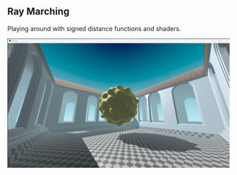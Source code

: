 ## Ray Marching

Playing around with signed distance functions and shaders.

![screenshot](screenshot.png)

